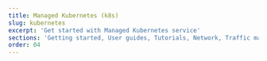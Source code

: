 ```yaml
---
title: Managed Kubernetes (k8s)
slug: kubernetes
excerpt: 'Get started with Managed Kubernetes service'
sections: 'Getting started, User guides, Tutorials, Network, Traffic management, Backup and Restore, Monitoring & Observability, GPU, Storage, Security, Serverless, Operators, Technical resources, Diagnostics'
order: 04
---
```

